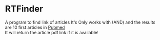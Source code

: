 # RTFinder
A program to find link of articles
It's Only works with (AND) and the results are 10 first articles in [Pubmed](https://pubmed.ncbi.nlm.nih.gov/)<br />
It will return the article pdf link if it is available!
